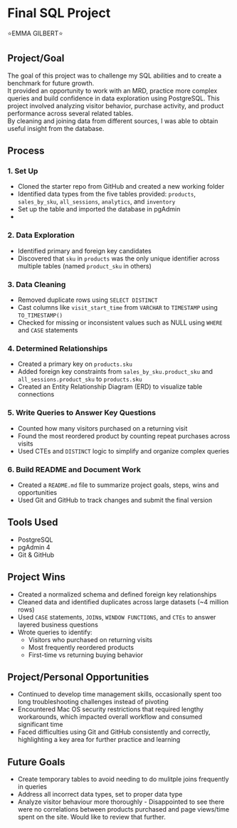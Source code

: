 # Final SQL Project
⭐EMMA GILBERT⭐

## Project/Goal

The goal of this project was to challenge my SQL abilities and to create a benchmark for future growth.  
It provided an opportunity to work with an MRD, practice more complex queries and build confidence in data exploration using PostgreSQL.
This project involved analyzing visitor behavior, purchase activity, and product performance across several related tables.  
By cleaning and joining data from different sources, I was able to obtain useful insight from the database.


## Process

### 1. Set Up

- Cloned the starter repo from GitHub and created a new working folder
- Identified data types from the five tables provided: `products`, `sales_by_sku`, `all_sessions`, `analytics`, and `inventory`
- Set up the table and imported the database in pgAdmin
- 
### 2. Data Exploration

- Identified primary and foreign key candidates
- Discovered that `sku` in `products` was the only unique identifier across multiple tables (named `product_sku` in others)

### 3. Data Cleaning

- Removed duplicate rows using `SELECT DISTINCT`
- Cast columns like `visit_start_time` from `VARCHAR` to `TIMESTAMP` using `TO_TIMESTAMP()`
- Checked for missing or inconsistent values such as NULL using `WHERE` and `CASE` statements

### 4. Determined Relationships

- Created a primary key on `products.sku`
- Added foreign key constraints from `sales_by_sku.product_sku` and `all_sessions.product_sku` to `products.sku`
- Created an Entity Relationship Diagram (ERD) to visualize table connections

### 5. Write Queries to Answer Key Questions

- Counted how many visitors purchased on a returning visit
- Found the most reordered product by counting repeat purchases across visits
- Used CTEs and `DISTINCT` logic to simplify and organize complex queries

### 6. Build README and Document Work

- Created a `README.md` file to summarize project goals, steps, wins and opportunities
- Used Git and GitHub to track changes and submit the final version

## Tools Used

- PostgreSQL
- pgAdmin 4
- Git & GitHub


## Project Wins

- Created a normalized schema and defined foreign key relationships
- Cleaned data and identified duplicates across large datasets (~4 million rows)
- Used `CASE` statements, `JOIN`s, `WINDOW FUNCTIONS`, and `CTEs` to answer layered business questions
- Wrote queries to identify:
  - Visitors who purchased on returning visits
  - Most frequently reordered products
  - First-time vs returning buying behavior


## Project/Personal Opportunities

- Continued to develop time management skills, occasionally spent too long troubleshooting challenges instead of pivoting
- Encountered Mac OS security restrictions that required lengthy workarounds, which impacted overall workflow and consumed significant time
- Faced difficulties using Git and GitHub consistently and correctly, highlighting a key area for further practice and learning

## Future Goals

- Create temporary tables to avoid needing to do mulitple joins frequently in queries
- Address all incorrect data types, set to proper data type
- Analyze visitor behaviour more thoroughly
      - Disappointed to see there were no correlations between products purchased and page views/time spent on the site. Would like to review that further.
